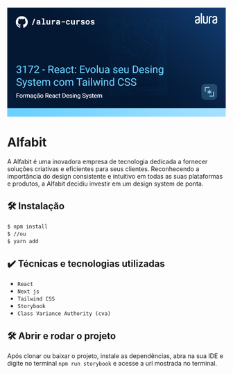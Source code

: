 ![3172 - React: Evolua seu Design System com Tailwind](thumb.png)

# Alfabit

A Alfabit é uma inovadora empresa de tecnologia dedicada a fornecer soluções criativas e eficientes para seus clientes. Reconhecendo a importância do design consistente e intuitivo em todas as suas plataformas e produtos, a Alfabit decidiu investir em um design system de ponta.

## 🛠️ Instalação

```bash
$ npm install
$ //ou
$ yarn add
```


## ✔️ Técnicas e tecnologias utilizadas


- `React`
- `Next js`
- `Tailwind CSS`
- `Storybook`
- `Class Variance Authority (cva)`



## 🛠️ Abrir e rodar o projeto

Após clonar ou baixar o projeto, instale as dependências, abra na sua IDE e digite no terminal `npm run storybook` e acesse a url mostrada no terminal.

